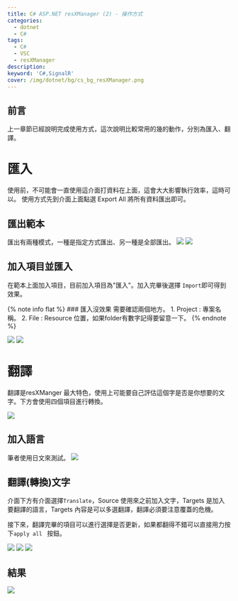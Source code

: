```yaml
---
title: C# ASP.NET resXManager (2) - 操作方式
categories: 
  - dotnet
  - C#
tags: 
  - C#
  - VSC
  - resXManager
description:
keyword: 'C#,SignalR'
cover: /img/dotnet/bg/cs_bg_resXManager.png
---
```


## 前言 
上一章節已經說明完成使用方式，這次說明比較常用的幾的動作，分別為匯入、翻譯。


# 匯入
使用前，不可能會一直使用這介面打資料在上面，這會大大影響執行效率，這時可以。
使用方式先到介面上面點選 Export All 將所有資料匯出即可。

## 匯出範本
匯出有兩種模式，一種是指定方式匯出、另一種是全部匯出。
![](/img/dotnet/cs/resXManager/Snipaste_2022-07-24_19-48-25.png)
![](/img/dotnet/cs/resXManager/Snipaste_2022-07-24_10-35-50.png)

## 加入項目並匯入
在範本上面加入項目，目前加入項目為"匯入"。加入完畢後選擇 ```Import```即可得到效果。

{% note info flat %}
    ### 匯入沒效果
    需要確認兩個地方。
    1. Project : 專案名稱。
    2. File : Resource 位置，如果folder有數字記得要留意一下。
{% endnote %}

![](/img/dotnet/cs/resXManager/Snipaste_2022-07-24_10-37-21.png)
![](/img/dotnet/cs/resXManager/Snipaste_2022-07-24_10-42-09.png)



# 翻譯
翻譯是resXManger 最大特色，使用上可能要自己評估這個字是否是你想要的文字。下方會使用四個項目進行轉換。

![](/img/dotnet/cs/resXManager/Snipaste_2022-07-24_10-42-09.png)

## 加入語言
筆者使用日文來測試。
![](/img/dotnet/cs/resXManager/Snipaste_2022-07-24_10-43-40.png)

## 翻譯(轉換)文字
介面下方有介面選擇```Translate```，Source 使用來之前加入文字，Targets 是加入要翻譯的語言，Targets 內容是可以多選翻譯，翻譯必須要注意覆蓋的危機。

接下來，翻譯完畢的項目可以進行選擇是否更新，如果都翻得不錯可以直接用力按下```apply all ``` 按鈕。

![](/img/dotnet/cs/resXManager/Snipaste_2022-07-24_10-44-02.png)
![](/img/dotnet/cs/resXManager/Snipaste_2022-07-24_10-46-33.png)
![](/img/dotnet/cs/resXManager/Snipaste_2022-07-24_10-47-16.png)

## 結果
![](/img/dotnet/cs/resXManager/Snipaste_2022-07-24_10-49-07.png)

